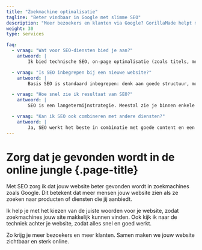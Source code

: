 ```yaml
---
title: "Zoekmachine optimalisatie"
tagline: "Beter vindbaar in Google met slimme SEO"
description: "Meer bezoekers en klanten via Google? GorillaMade helpt met sterke SEO, slimme zoekwoorden en een snelle website die goed scoort in zoekmachines."
weight: 30
type: services

faq:
  - vraag: "Wat voor SEO-diensten bied je aan?"
    antwoord: |
        Ik bied technische SEO, on-page optimalisatie (zoals titels, meta’s en structuur) en basis contentadvies. Afhankelijk van je doelen kan ik ook helpen met zoekwoordonderzoek of doorverwijzen naar specialisten.

  - vraag: "Is SEO inbegrepen bij een nieuwe website?"
    antwoord: |
        Basis SEO is standaard inbegrepen: denk aan goede structuur, mobielvriendelijkheid, snelle laadtijden en juiste HTML-opbouw. Voor uitgebreidere optimalisatie kun je kiezen voor een aanvullend SEO-pakket.

  - vraag: "Hoe snel zie ik resultaat van SEO?"
    antwoord: |
        SEO is een langetermijnstrategie. Meestal zie je binnen enkele weken verbeteringen, maar echt merkbare resultaten (zoals hogere posities of meer verkeer) kunnen enkele maanden duren, afhankelijk van de concurrentie.

  - vraag: "Kan ik SEO ook combineren met andere diensten?"
    antwoord: |
        Ja, SEO werkt het beste in combinatie met goede content en een technisch sterke website. Daarom bied ik het vaak aan als onderdeel van een compleet traject, zoals bij een nieuwe website of CMS-implementatie.
---
```


# Zorg dat je gevonden wordt in de online jungle {.page-title}

Met SEO zorg ik dat jouw website beter gevonden wordt in zoekmachines zoals Google. Dit betekent dat meer mensen jouw website zien als ze zoeken naar producten of diensten die jij aanbiedt.

Ik help je met het kiezen van de juiste woorden voor je website, zodat zoekmachines jouw site makkelijk kunnen vinden. Ook kijk ik naar de techniek achter je website, zodat alles snel en goed werkt.

Zo krijg je meer bezoekers en meer klanten. Samen maken we jouw website zichtbaar en sterk online.